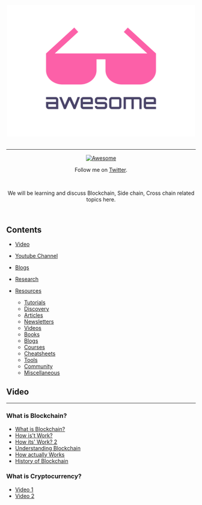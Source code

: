 <div align="center">
 <div>
  <img width="500" src="media/logo.svg" alt="Awesome Blockchain Learning">
 </div>
 <br>
 <hr>
 <p>
 <a href="https://awesome.re">
  <img src="https://awesome.re/badge-flat2.svg" alt="Awesome">
 </a>
 <p>
Follow me on <a href="https://twitter.com/asutosh_05">Twitter</a>.</sub>
 </p>
 <br>
 <p>
  We will be learning and discuss Blockchain, Side chain, Cross chain related topics here. 
 </p>
 <br>
</div>

## Contents

- [Video](#video)
- [Youtube Channel](#youtube)
- [Blogs](#blogs)
- [Research](#reserach)

- [Resources](#resources)
  - [Tutorials](#tutorials)
  - [Discovery](#discovery)
  - [Articles](#articles)
  - [Newsletters](#newsletters)
  - [Videos](#videos)
  - [Books](#books)
  - [Blogs](#blogs)
  - [Courses](#courses)
  - [Cheatsheets](#cheatsheets)
  - [Tools](#tools)
  - [Community](#community)
  - [Miscellaneous](#miscellaneous-1)

## Video

------------------

### What is Blockchain?

- [What is Blockchain?](https://www.youtube.com/watch?v=8o9QxMxhTp8)
- [How is't Work?](https://www.youtube.com/watch?v=SSo_EIwHSd4)
- [How its' Work? 2](https://www.youtube.com/watch?v=3rL0OIXbMio)
- [Understanding Blockchain](https://www.youtube.com/watch?v=_160oMzblY8)
- [How actually Works](https://www.youtube.com/watch?v=bBC-nXj3Ng4)
- [History of Blockchain](https://www.youtube.com/watch?v=ZbHLNinXy9E)

### What is Cryptocurrency?

- [Video 1](https://www.youtube.com/watch?v=6Gu2QMTAkEU)
- [Video 2](https://www.youtube.com/watch?v=Mvrq8hLjcRk)